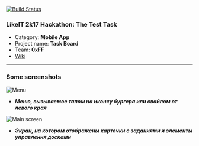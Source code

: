 [![Build Status](https://travis-ci.org/vldmkr/likeit-test-task.svg?branch=master)](https://travis-ci.org/vldmkr/likeit-test-task)
### LikeIT 2k17 Hackathon: The Test Task 
* Category: **Mobile App**
* Project name: **Task Board**
* Team: **0xFF**
* [Wiki](https://github.com/vldmkr/likeit-test-task/wiki)


***

### Some screenshots


![Menu](https://pp.userapi.com/c637424/v637424067/3f17d/fj6EMDfWGVk.jpg)

* _**Меню, вызываемое тапом на иконку бургера или свайпом от левого края**_


![Main screen](https://pp.userapi.com/c637424/v637424067/3f184/88Zgk6GfA2c.jpg)

* _**Экран, на котором отображены карточки с заданиями и элементы управления досками**_
